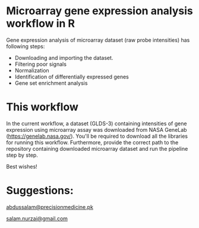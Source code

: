 # Microarray gene expression analysis workflow in R

Gene expression analysis of microarray dataset (raw probe intensities) has following steps: 

* Downloading and importing the dataset. 
* Filtering poor signals
* Normalization
* Identification of differentially expressed genes
* Gene set enrichment analysis


# This workflow

In the current workflow, a dataset (GLDS-3) containing intensities of gene expression using microarray assay was downloaded from NASA GeneLab (https://genelab.nasa.gov/). You'll be required to download all the libraries for running this workflow. Furthermore, provide the correct path to the repository containing downloaded microarray dataset and run the pipeline step by step.

Best wishes!

# Suggestions:

abdussalam@precisionmedicine.pk

salam.nurzai@gmail.com
